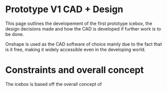 # Prototype V1 CAD + Design
This page outlines the developement of the first prototype icebox, the design decisions made and how the CAD is developed if further work is to be done.

Onshape is used as the CAD software of choice mainly due to the fact that is it free, making it widely accessible even in the developing world. 


# Constraints and overall concept
The icebox is based off the overall concept of 